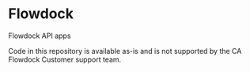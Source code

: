 # Flowdock
Flowdock API apps

Code in this repository is available as-is and is not supported by the CA Flowdock Customer support team.
